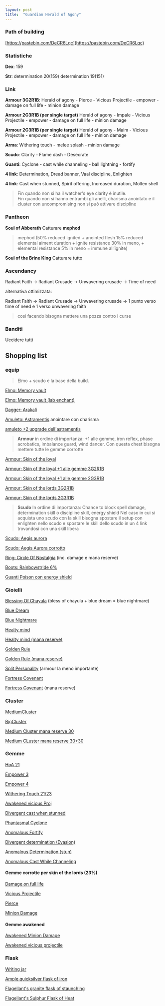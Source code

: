 ```yaml
---
layout: post
title:  "Guardian Herald of Agony"
---
```


### Path of building

[https://pastebin.com/DeCR6Lqc](https://pastebin.com/DeCR6Lqc)

### Statistiche
**Dex**: 159

**Str**: determination 20(159) determination 19(151)

### Link

**Armour 3G2R1B**: Herald of agony - Pierce - Vicious Projectile - empower - damage on full life - minion damage

**Armour 2G3R1B (per single target)** Herald of agony - Impale - Vicious Projectile - empower - damage on full life - minion damage

**Armour 2G3R1B (per single target)** Herald of agony - Maim - Vicious Projectile - empower - damage on full life - minion damage

**Arma**: Withering touch - melee splash - minion damage

**Scudo**: Clarity - Flame dash - Desecrate

**Guanti**: Cyclone - cast while channeling - ball lightning - fortify

**4 link**: Determination, Dread banner, Vaal discipline, Enlighten 

**4 link**: Cast when stunned, Spirit offering, Increased duration, Molten shell

> Fin quando non si ha il watcher's eye clarity è inutile.  
> Fin quando non si hanno entrambi gli anelli, charisma anointato e il cluster con uncompromising non si può attivare discipline

### Pantheon

**Soul of Abberath**
Catturare **mephod** 

> mephod (50% reduced ignited + anointed flesh 15% reduced elemental
> aiment duration + ignite resistance 30% in meno, + elemental
> resistance 5% in meno = immune all’ignite)

**Soul of the Brine King**
Catturare tutto

### Ascendancy

Radiant Faith → Radiant Crusade → Unwavering crusade → Time of need

alternativa ottimizzata:

Radiant Faith → Radiant Crusade → Unwavering crusade → 1 punto verso time of need e 1 verso unwavering faith

> così facendo bisogna mettere una pozza contro i curse

### Banditi

Uccidere tutti

## Shopping list

### equip

> Elmo + scudo è la base della build.


 
[Elmo: Memory vault](https://www.pathofexile.com/trade/search/Ultimatum/QRbaOHw)

[Elmo: Memory vault (lab enchant)](https://www.pathofexile.com/trade/search/Ultimatum/0Vb2pdFg)

[Dagger: Arakali](https://www.pathofexile.com/trade/search/Ultimatum/3qjPh5)

[Amuleto: Astramentis](https://www.pathofexile.com/trade/search/Ultimatum/QLEQVE3Cw) anointare con charisma

[amuleto +2 upgrade dell'astramentis](https://www.pathofexile.com/trade/search/Ultimatum/qREdv5pCg)

> **Armour** in ordine di importanza: +1 alle gemme, iron reflex, phase
> acrobatics, imbalance guard, wind dancer. Con questa chest bisogna
> mettere tutte le gemme corrotte

[Armour: Skin of the loyal](https://www.pathofexile.com/trade/search/Ultimatum/jYJg2XhX)

[Armour: Skin of the loyal +1 alle gemme 3G2R1B](https://www.pathofexile.com/trade/search/Ultimatum/B7Q283u8)

[Armour: Skin of the loyal +1 alle gemme 2G3R1B](https://www.pathofexile.com/trade/search/Ultimatum/e2dkmoiL)

[Armour: Skin of the lords 3G2R1B](https://www.pathofexile.com/trade/search/Ultimatum/JgDD0yWsl)

[Armour: Skin of the lords 2G3R1B](https://www.pathofexile.com/trade/search/Ultimatum/vXomY9MHE)

> **Scudo** In ordine di importanza: Chance to block spell damage, determination
> skill o discipline skill, energy shield 
> Nel caso in cui si acquista uno scudo con la skill bisogna spostare il setup con enlighten nello scudo e spostare le skill dello scudo in un 4 link trovandosi con una skill libera

[Scudo: Aegis aurora](https://www.pathofexile.com/trade/search/Ultimatum/24ndck)

[Scudo: Aegis Aurora corrotto](https://www.pathofexile.com/trade/search/Ultimatum/mwp5XWzI6)

[Ring: Circle Of Nostalgia](https://www.pathofexile.com/trade/search/Ultimatum/4E0oy8LC9) (inc. damage e mana reserve)

[Boots: Rainbowstride 6%](https://www.pathofexile.com/trade/search/Ultimatum/VLlL9Z8Sp)

[Guanti Poison con energy shield](https://www.pathofexile.com/trade/search/Ultimatum/le3QJGnHV)

### Gioielli

[Blessing Of Chayula](https://www.pathofexile.com/trade/search/Ultimatum/EarKH5) (bless of chayula + blue dream = blue nightmare)

[Blue Dream](https://www.pathofexile.com/trade/search/Ultimatum/YB4MKvUY)

[Blue Nightmare](https://www.pathofexile.com/trade/search/Ultimatum/3qq5T5)

[Healty mind](https://www.pathofexile.com/trade/search/Ultimatum/MEJWLFJ)

[Healty mind (mana reserve)](https://www.pathofexile.com/trade/search/Ultimatum/9JOejzQSK)

[Golden Rule](https://www.pathofexile.com/trade/search/Ultimatum/QdVB6Ruw)

[Golden Rule (mana reserve)](https://www.pathofexile.com/trade/search/Ultimatum/YB0Yby7UY)

[Split Personality](https://www.pathofexile.com/trade/search/Ultimatum/4E6n38ku9) (armour la meno importante)

[Fortress Covenant](https://www.pathofexile.com/trade/search/Ultimatum/bGELBzdcL)

[Fortress Covenant](https://www.pathofexile.com/trade/search/Ultimatum/3L93KBGi5) (mana reserve)

### Cluster

[MediumCluster](https://www.pathofexile.com/trade/search/Ultimatum/gZVyB57sQ)

[BigCluster ](https://www.pathofexile.com/trade/search/Ultimatum/G5jEK6Bib)

[Medium Cluster mana reserve 30](https://www.pathofexile.com/trade/search/Ultimatum/vZ3WwdzHE)

[Medium CLuster mana reserve 30+30](https://www.pathofexile.com/trade/search/Ultimatum/Pr6GEQkIL)

### Gemme

[HoA 21](https://www.pathofexile.com/trade/search/Ultimatum/m32wpeS6)

[Empower 3](https://www.pathofexile.com/trade/search/Ultimatum/pEk5u0)

[Empower 4](https://www.pathofexile.com/trade/search/Ultimatum/kyBKC5)

[Withering Touch 21/23](https://www.pathofexile.com/trade/search/Ultimatum/0Xpa07Ug)

[Awakened vicious Proj](https://www.pathofexile.com/trade/search/Ultimatum/2KGJY6VTk)

[Divergent cast when stunned](https://www.pathofexile.com/trade/search/Ultimatum/dZVMdzRUJ)

[Phantasmal Cyclone](https://www.pathofexile.com/trade/search/Ultimatum/v0yXbJXfE)

[Anomalous Fortify](https://www.pathofexile.com/trade/search/Ultimatum/prKEOMZH0)

[Divergent determination (Evasion)](https://www.pathofexile.com/trade/search/Ultimatum/68jZPRjsG)

[Anomalous Determination (stun)](https://www.pathofexile.com/trade/search/Ultimatum/k7WwQX0T5)

[Anomalous Cast While Channeling](https://www.pathofexile.com/trade/search/Ultimatum/ylXQWXOUR)

#### Gemme corrotte per skin of the lords (23%)

[Damage on full life](https://www.pathofexile.com/trade/search/Ultimatum/Kl7Ens5)

[Vicious Projectile](https://www.pathofexile.com/trade/search/Ultimatum/4E3lPQU9)

[Pierce](https://www.pathofexile.com/trade/search/Ultimatum/d4P3FJ)

[Minion Damage](https://www.pathofexile.com/trade/search/Ultimatum/BgOX3c8)

#### Gemme awakened

[Awakened Minion Damage](https://www.pathofexile.com/trade/search/Ultimatum/ve3OpvJiE)

[Awakened vicious projectile](https://www.pathofexile.com/trade/search/Ultimatum/2KGJY6VTk)

### Flask

[Writing jar](https://www.pathofexile.com/trade/search/Ultimatum/7KlnS5)

[Ample quicksilver flask of iron](https://www.pathofexile.com/trade/search/Ultimatum/Xo4rkjkCP)

[Flagellant's granite flask of staunching](https://www.pathofexile.com/trade/search/Ultimatum/Wv6YkgDtm)

[Flagellant's Sulphur Flask of Heat](https://www.pathofexile.com/trade/search/Ultimatum/RJB4geWI7)
